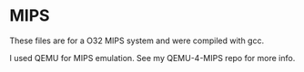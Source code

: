 MIPS
====

These files are for a O32 MIPS system and were compiled with gcc.

I used QEMU for MIPS emulation. See my QEMU-4-MIPS repo for more info.
